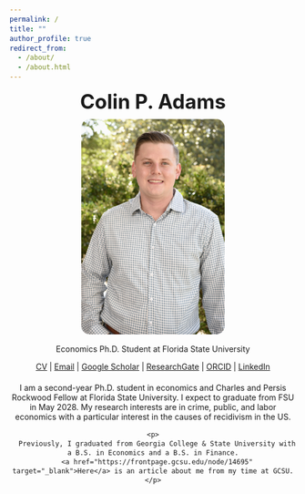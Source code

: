 ```yaml
---
permalink: /
title: ""
author_profile: true
redirect_from: 
  - /about/
  - /about.html
---
```


<section id="about-home">

  <!-- Name Above the Picture (Centered, Standard Font) -->
  <div style="text-align: center; margin-bottom: 10px;">
    <h1 style="font-size: 2.5em; margin: 0;">Colin P. Adams</h1>
  </div>

  <!-- Smaller Profile Picture -->
  <div style="text-align: center;">
    <img src="/images/Another Nice Picture.jpg" alt="Colin P. Adams" style="max-width: 50%; height: auto; border-radius: 15px;">
  </div>

  <!-- Contact Information -->
  <div style="text-align: center; margin-top: 10px;">
    <p>Economics Ph.D. Student at Florida State University</p>
    <p>
      <a href="/CV.pdf" target="_blank">CV</a> |
      <a href="mailto:ca23a@fsu.edu" target="_blank">Email</a> |
      <a href="https://scholar.google.com/citations?user=JVDSOfEAAAAJ" target="_blank">Google Scholar</a> |
      <a href="https://www.researchgate.net/profile/Colin-Adams-3" target="_blank">ResearchGate</a> |
      <a href="https://orcid.org/0009-0002-3490-5927" target="_blank">ORCID</a> |
      <a href="https://www.linkedin.com/in/colin-p-adams/" target="_blank">LinkedIn</a>
    </p>
  </div>

  <!-- About Me Section -->
  <div id="about-me" style="text-align: center; margin-top: 20px;">
    <p>
      I am a second-year Ph.D. student in economics and Charles and Persis Rockwood Fellow at Florida State University. I expect to graduate from FSU in May 2028.
      My research interests are in crime, public, and labor economics with a particular interest in the causes of recidivism in the US.
    </p>

    <p>
      Previously, I graduated from Georgia College & State University with a B.S. in Economics and a B.S. in Finance.
      <a href="https://frontpage.gcsu.edu/node/14695" target="_blank">Here</a> is an article about me from my time at GCSU.
    </p>
  </div>

</section>











